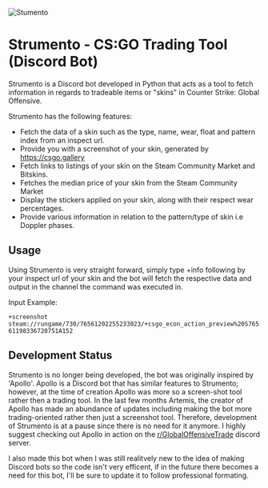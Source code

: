 ![Stumento](https://i.imgur.com/JF7lpmD.png)
# Strumento - CS:GO Trading Tool (Discord Bot)
Strumento is a Discord bot developed in Python that acts as a tool to fetch information in regards to tradeable items or "skins" in Counter Strike: Global Offensive.

Strumento has the following features:
* Fetch the data of a skin such as the type, name, wear, float and pattern index from an inspect url.
* Provide you with a screenshot of your skin, generated by https://csgo.gallery
* Fetch links to listings of your skin on the Steam Community Market and Bitskins.
* Fetches the median price of your skin from the Steam Community Market
* Display the stickers applied on your skin, along with their respect wear percentages.
* Provide various information in relation to the pattern/type of skin i.e Doppler phases. 

## Usage
Using Strumento is very straight forward, simply type +info following by your inspect url of your skin and the bot will fetch the respective data and output in the channel the command was executed in. 

Input Example:

`+screenshot steam://rungame/730/76561202255233023/+csgo_econ_action_preview%20S76561198336720751A152`


## Development Status
Strumento is no longer being developed, the bot was originally inspired by 'Apollo'. Apollo is a Discord bot that has similar features to Strumento; however, at the time of creation Apollo was more so a screen-shot tool rather then a trading tool. In the last few months Artemis, the creator of Apollo has made an abundance of updates including making the bot more trading-oriented rather then just a screenshot tool. Therefore, development of Strumento is at a pause since there is no need for it anymore. I highly suggest checking out Apollo in action on the [r/GlobalOffensiveTrade](https://gotradediscord.xyz/) discord server. 

I also made this bot when I was still realitvely new to the idea of making Discord bots so the code isn't very efficent, if in the future there becomes a need for this bot, I'll be sure to update it to follow professional formating. 



